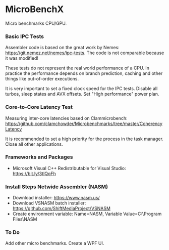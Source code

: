 # MicroBenchX
Micro benchmarks CPU/GPU. 

### Basic IPC Tests
Assembler code is based on the great work by Nemes: https://git.nemez.net/nemes/ipc-tests. The code is not comparable because it was modified! 

These tests do not represent the real world performance of a CPU. In practice the performance depends on branch prediction, caching and other things like out-of-order executions.

It is very important to set a fixed clock speed for the IPC tests. Disable all turbos, sleep states and AVX offsets. Set "High performance" power plan.

### Core-to-Core Latency Test
Measuring inter-core latencies based on Clammicrobench: https://github.com/clamchowder/Microbenchmarks/tree/master/CoherencyLatency

It is recommended to set a high priority for the process in the task manager. Close all other applications.

### Frameworks and Packages
* Microsoft Visual C++ Redistributable for Visual Studio: https://bit.ly/3tIQqFh

### Install Steps Netwide Assembler (NASM)
* Download installer: https://www.nasm.us/
* Download VSNASM batch installer: https://github.com/ShiftMediaProject/VSNASM
* Create environment variable: Name=NASM, Variable Value=C:\Program Files\NASM

### To Do
Add other micro benchmarks. Create a WPF UI.